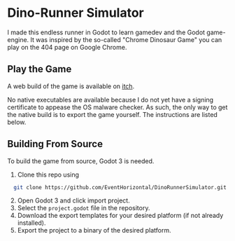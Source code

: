# Dino-Runner Simulator

I made this endless runner in Godot to learn gamedev and the Godot game-engine. It was inspired by the so-called "Chrome Dinosaur Game" you can play on the 404 page on Google Chrome. 

## Play the Game

A web build of the game is available on [itch](https://eventhorizontal.itch.io/dinorunnersimulator). 

No native executables are available because I do not yet have a signing certificate to appease the OS malware checker. As such, the only way to get the native build is to export the game yourself. The instructions are listed below.

## Building From Source

To build the game from source, Godot 3 is needed.

1. Clone this repo using
```bash
  git clone https://github.com/EventHorizontal/DinoRunnerSimulator.git
```
2. Open Godot 3 and click import project.
3. Select the `project.godot` file in the repository.
4. Download the export templates for your desired platform (if not already installed).
5. Export the project to a binary of the desired platform.

